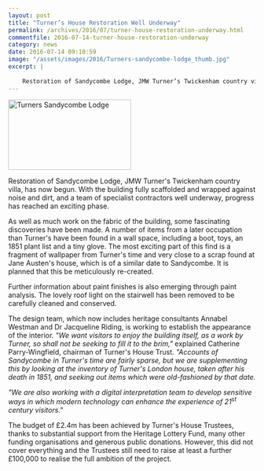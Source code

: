 ```yaml
---
layout: post
title: "Turner’s House Restoration Well Underway"
permalink: /archives/2016/07/turner-house-restoration-underway.html
commentfile: 2016-07-14-turner-house-restoration-underway
category: news
date: 2016-07-14 09:10:59
image: "/assets/images/2016/Turners-sandycombe-lodge_thumb.jpg"
excerpt: |
    
    Restoration of Sandycombe Lodge, JMW Turner’s Twickenham country villa, has now begun. With the building fully scaffolded and wrapped against noise and dirt, and a team of specialist contractors well underway, progress has reached an exciting phase.
---
```


<img src="/assets/images/2016/Turners-sandycombe-lodge_thumb.jpg" width="250" height="143" alt="Turners Sandycombe Lodge" class="photo right">

Restoration of Sandycombe Lodge, JMW Turner's Twickenham country villa, has now begun. With the building fully scaffolded and wrapped against noise and dirt, and a team of specialist contractors well underway, progress has reached an exciting phase.

As well as much work on the fabric of the building, some fascinating discoveries have been made. A number of items from a later occupation than Turner's have been found in a wall space, including a boot, toys, an 1851 plant list and a tiny glove. The most exciting part of this find is a fragment of wallpaper from Turner's time and very close to a scrap found at Jane Austen's house, which is of a similar date to Sandycombe. It is planned that this be meticulously re-created.

Further information about paint finishes is also emerging through paint analysis. The lovely roof light on the stairwell has been removed to be carefully cleaned and conserved.

The design team, which now includes heritage consultants Annabel Westman and Dr Jacqueline Riding, is working to establish the appearance of the interior. <em>"We want visitors to enjoy the building itself, as a work by Turner, so shall not be seeking to fill it to the brim,"</em> explained Catherine Parry-Wingfield, chairman of Turner's House Trust. <em>"Accounts of Sandycombe in Turner's time are fairly sparse, but we are supplementing this by looking at the inventory of Turner's London house, taken after his death in 1851, and seeking out items which were old-fashioned by that date.</em>

<em>"We are also working with a digital interpretation team to develop sensitive ways in which modern technology can enhance the experience of 21<sup>st</sup> century visitors."</em>

The budget of £2.4m has been achieved by Turner's House Trustees, thanks to substantial support from the Heritage Lottery Fund, many other funding organisations and generous public donations. However, this did not cover everything and the Trustees still need to raise at least a further £100,000 to realise the full ambition of the project.
